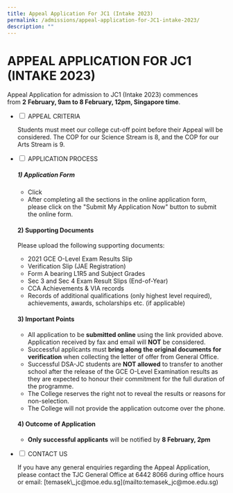 ```yaml
---
title: Appeal Application For JC1 (Intake 2023)
permalink: /admissions/appeal-application-for-JC1-intake-2023/
description: ""
---
```

# APPEAL APPLICATION FOR JC1 (INTAKE 2023)

Appeal Application for admission to JC1 (Intake 2023) commences from&nbsp;**2**&nbsp;**February, 9am to 8 February, 12pm, Singapore time**.

<ul class="jekyllcodex_accordion">  
  
<li><input type="checkbox" id="accordion1">  
<label for="accordion1">APPEAL CRITERIA</label><div>  
<p>Students must meet our college cut-off point before their Appeal will be considered.&nbsp;The COP for our Science Stream is 8, and the COP for&nbsp;our Arts Stream is 9.</p>  
</div></li>  
  
<li><input type="checkbox" id="accordion2">  
<label for="accordion2">APPLICATION PROCESS</label><div>  
<p> 
	
<h5> 1) Application Form </h5>

<ul>
<li> Click&nbsp;</li>

<li>  After completing all the sections in the online application form, please click on the "Submit My Application Now" button to submit the online form.&nbsp;</li>
</ul>

#### 2) Supporting Documents&nbsp;

Please upload the following supporting documents:

*   2021 GCE O-Level Exam Results Slip
*   Verification Slip (JAE Registration)
*   Form A bearing L1R5 and Subject Grades
*   Sec 3 and Sec 4 Exam Result Slips (End-of-Year)
*   CCA Achievements &amp; VIA records
*   Records of additional qualifications (only highest level required), achievements, awards, scholarships etc. (if applicable)&nbsp;

#### 3) Important Points

*   All application to be&nbsp;**submitted online**&nbsp;using the link provided above. Application received by fax and email will&nbsp;**NOT**&nbsp;be considered.
*   Successful applicants must&nbsp;**bring along the original documents for verification**&nbsp;when collecting the letter of offer from General Office.
*   Successful DSA-JC students are&nbsp;**NOT allowed**&nbsp;to transfer to another school after the release of the GCE O-Level Examination results as they are expected to honour their commitment for the full duration of the programme.
*   The College reserves the right not to reveal the results or reasons for non-selection.
*   The College will not provide the application outcome over the phone.

#### 4) Outcome of Application

*   **Only successful applicants**&nbsp;will be notified by&nbsp;**8&nbsp;February, 2pm**</p>  
</div></li>  
  
<li><input type="checkbox" id="accordion3">  
<label for="accordion3">CONTACT US</label><div>  
<p>If you have any general enquiries regarding the Appeal Application, please contact the TJC General Office at&nbsp;6442 8066&nbsp;during office hours or email:&nbsp;[temasek\_jc@moe.edu.sg](mailto:temasek_jc@moe.edu.sg)</p>  
</div></li>  
  
</ul>